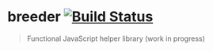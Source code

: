 # breeder [![Build Status](https://travis-ci.org/dreyacosta/breeder.svg?branch=master)](https://travis-ci.org/dreyacosta/breeder)
> Functional JavaScript helper library (work in progress)